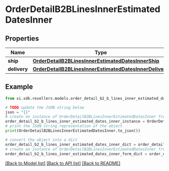 # OrderDetailB2BLinesInnerEstimatedDatesInner


## Properties

Name | Type | Description | Notes
------------ | ------------- | ------------- | -------------
**ship** | [**OrderDetailB2BLinesInnerEstimatedDatesInnerShip**](OrderDetailB2BLinesInnerEstimatedDatesInnerShip.md) |  | [optional] 
**delivery** | [**OrderDetailB2BLinesInnerEstimatedDatesInnerDelivery**](OrderDetailB2BLinesInnerEstimatedDatesInnerDelivery.md) |  | [optional] 

## Example

```python
from xi.sdk.resellers.models.order_detail_b2_b_lines_inner_estimated_dates_inner import OrderDetailB2BLinesInnerEstimatedDatesInner

# TODO update the JSON string below
json = "{}"
# create an instance of OrderDetailB2BLinesInnerEstimatedDatesInner from a JSON string
order_detail_b2_b_lines_inner_estimated_dates_inner_instance = OrderDetailB2BLinesInnerEstimatedDatesInner.from_json(json)
# print the JSON string representation of the object
print(OrderDetailB2BLinesInnerEstimatedDatesInner.to_json())

# convert the object into a dict
order_detail_b2_b_lines_inner_estimated_dates_inner_dict = order_detail_b2_b_lines_inner_estimated_dates_inner_instance.to_dict()
# create an instance of OrderDetailB2BLinesInnerEstimatedDatesInner from a dict
order_detail_b2_b_lines_inner_estimated_dates_inner_form_dict = order_detail_b2_b_lines_inner_estimated_dates_inner.from_dict(order_detail_b2_b_lines_inner_estimated_dates_inner_dict)
```
[[Back to Model list]](../README.md#documentation-for-models) [[Back to API list]](../README.md#documentation-for-api-endpoints) [[Back to README]](../README.md)


